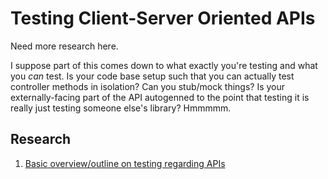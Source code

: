 Testing Client-Server Oriented APIs
===================================

Need more research here.

I suppose part of this comes down to what exactly you're testing and what you _can_ test.  Is your code base setup such that you can actually test controller methods in isolation?  Can you stub/mock things?  Is your externally-facing part of the API autogenned to the point that testing it is really just testing someone else's library?  Hmmmmm.



## Research

1. [Basic overview/outline on testing regarding APIs][soapui-api-test-101]



[soapui-api-test-101]: https://www.soapui.org/learn/functional-testing/api-testing-101.html
